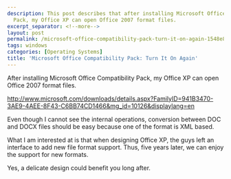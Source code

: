 ```yaml
---
description: This post describes that after installing Microsoft Office Compatibility
  Pack, my Office XP can open Office 2007 format files.
excerpt_separator: <!--more-->
layout: post
permalink: /microsoft-office-compatibility-pack-turn-it-on-again-1548e87d6dd2
tags: windows
categories: [Operating Systems]
title: 'Microsoft Office Compatibility Pack: Turn It On Again'
---
```

After installing Microsoft Office Compatibility Pack, my Office XP can open Office 2007 format files.

http://www.microsoft.com/downloads/details.aspx?FamilyID=941B3470-3AE9-4AEE-8F43-C6BB74CD1466&mg_id=10126&displaylang=en

Even though I cannot see the internal operations, conversion between DOC and DOCX files should be easy because one of the format is XML based.

What I am interested at is that when designing Office XP, the guys left an interface to add new file format support. Thus, five years later, we can enjoy the support for new formats.

Yes, a delicate design could benefit you long after.
<!--more-->
